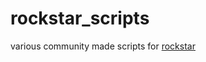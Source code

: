 # rockstar_scripts

various community made scripts for [rockstar](https://github.com/NotNite/rockstar)

